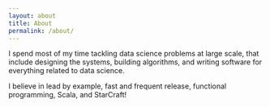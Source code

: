 ```yaml
---
layout: about
title: About
permalink: /about/
---
```


I spend most of my time tackling data science problems at large scale, that
include designing the systems, building algorithms, and writing software for
everything related to data science.

I believe in lead by example, fast and frequent release, functional
programming, Scala, and StarCraft!
